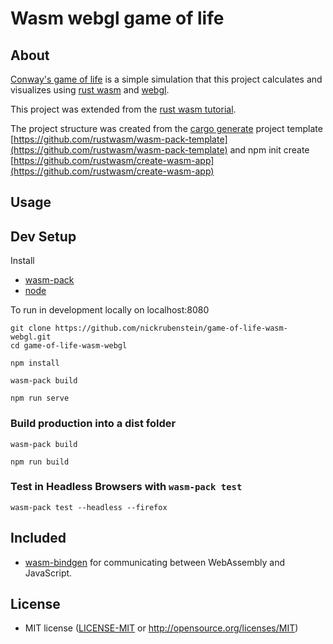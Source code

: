 # Wasm webgl game of life

## About

[Conway's game of life](https://en.wikipedia.org/wiki/Conway%27s_Game_of_Life) is a simple simulation that this project calculates and visualizes using [rust wasm](https://rustwasm.github.io/book/) and [webgl](https://get.webgl.org/).

This project was extended from the [rust wasm tutorial](https://rustwasm.github.io/book/game-of-life/introduction.html). 

The project structure was created from the [cargo generate](https://github.com/ashleygwilliams/cargo-generate) project template [https://github.com/rustwasm/wasm-pack-template](https://github.com/rustwasm/wasm-pack-template) and npm init create [https://github.com/rustwasm/create-wasm-app](https://github.com/rustwasm/create-wasm-app)

## Usage


## Dev Setup
Install 
* [wasm-pack](https://rustwasm.github.io/wasm-pack/installer/) 
* [node](https://nodejs.org/en/)

To run in development locally on localhost:8080
```
git clone https://github.com/nickrubenstein/game-of-life-wasm-webgl.git
cd game-of-life-wasm-webgl

npm install

wasm-pack build

npm run serve
```

### Build production into a dist folder

```
wasm-pack build

npm run build
```

### Test in Headless Browsers with `wasm-pack test`

```
wasm-pack test --headless --firefox
```

## Included

* [wasm-bindgen](https://github.com/rustwasm/wasm-bindgen) for communicating
  between WebAssembly and JavaScript.

## License

* MIT license ([LICENSE-MIT](LICENSE-MIT) or http://opensource.org/licenses/MIT)